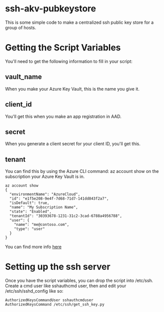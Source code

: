 # ssh-akv-pubkeystore
This is some simple code to make a centralized ssh public key store for a group of hosts.

# Getting the Script Variables
You'll need to get the following information to fill in your script:
## vault_name
When you make your Azure Key Vault, this is the name you give it.
## client_id
You'll get this when you make an app registration in AAD.
## secret
When you generate a client secret for your client ID, you'll get this.
## tenant
You can find this by using the Azure CLI command: az account show on the subscription
your Azure Key Vault is in.
```
az account show
{
  "environmentName": "AzureCloud",
  "id": "e1f5e208-9e4f-7d68-71d7-141dd843f2a7",
  "isDefault": true,
  "name": "My Subscription Name",
  "state": "Enabled",
  "tenantId": "30393678-1231-31c2-3cad-6788a4956788",
  "user": {
    "name": "me@contoso.com",
    "type": "user"
  }
}
```
You can find more info [here](https://blogs.msdn.microsoft.com/kaevans/2016/10/31/using-azure-keyvault-to-store-secrets/)

# Setting up the ssh server
Once you have the script variables, you can drop the script into /etc/ssh.
Create a cmd user like sshauthcmd user, then and edit your /etc/ssh/sshd_config like so:
```
AuthorizedKeysCommandUser sshauthcmduser
AuthorizedKeysCommand /etc/ssh/get_ssh_key.py
```
